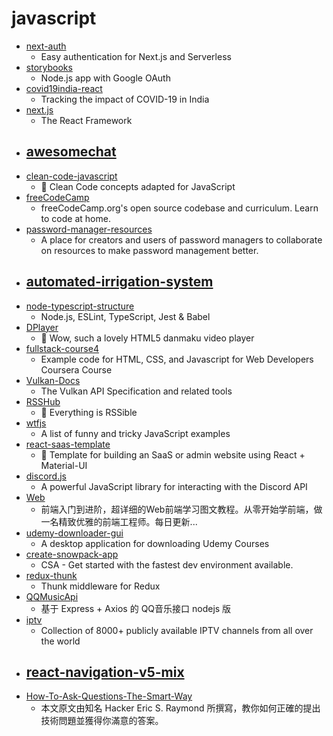 # javascript
- [next-auth](https://github.com/iaincollins/next-auth)
  - Easy authentication for Next.js and Serverless
- [storybooks](https://github.com/bradtraversy/storybooks)
  - Node.js app with Google OAuth
- [covid19india-react](https://github.com/covid19india/covid19india-react)
  - Tracking the impact of COVID-19 in India
- [next.js](https://github.com/vercel/next.js)
  - The React Framework
- [awesomechat](https://github.com/FamManh/awesomechat)
  - 
- [clean-code-javascript](https://github.com/ryanmcdermott/clean-code-javascript)
  - 🛁 Clean Code concepts adapted for JavaScript
- [freeCodeCamp](https://github.com/freeCodeCamp/freeCodeCamp)
  - freeCodeCamp.org's open source codebase and curriculum. Learn to code at home.
- [password-manager-resources](https://github.com/apple/password-manager-resources)
  - A place for creators and users of password managers to collaborate on resources to make password management better.
- [automated-irrigation-system](https://github.com/PatrickHallek/automated-irrigation-system)
  - 
- [node-typescript-structure](https://github.com/Rocketseat/node-typescript-structure)
  - Node.js, ESLint, TypeScript, Jest & Babel
- [DPlayer](https://github.com/MoePlayer/DPlayer)
  - 🍭 Wow, such a lovely HTML5 danmaku video player
- [fullstack-course4](https://github.com/jhu-ep-coursera/fullstack-course4)
  - Example code for HTML, CSS, and Javascript for Web Developers Coursera Course
- [Vulkan-Docs](https://github.com/KhronosGroup/Vulkan-Docs)
  - The Vulkan API Specification and related tools
- [RSSHub](https://github.com/DIYgod/RSSHub)
  - 🍰 Everything is RSSible
- [wtfjs](https://github.com/denysdovhan/wtfjs)
  - A list of funny and tricky JavaScript examples
- [react-saas-template](https://github.com/dunky11/react-saas-template)
  - 🌊 Template for building an SaaS or admin website using React + Material-UI
- [discord.js](https://github.com/discordjs/discord.js)
  - A powerful JavaScript library for interacting with the Discord API
- [Web](https://github.com/qianguyihao/Web)
  - 前端入门到进阶，超详细的Web前端学习图文教程。从零开始学前端，做一名精致优雅的前端工程师。每日更新...
- [udemy-downloader-gui](https://github.com/FaisalUmair/udemy-downloader-gui)
  - A desktop application for downloading Udemy Courses
- [create-snowpack-app](https://github.com/pikapkg/create-snowpack-app)
  - CSA - Get started with the fastest dev environment available.
- [redux-thunk](https://github.com/reduxjs/redux-thunk)
  - Thunk middleware for Redux
- [QQMusicApi](https://github.com/jsososo/QQMusicApi)
  - 基于 Express + Axios 的 QQ音乐接口 nodejs 版
- [iptv](https://github.com/iptv-org/iptv)
  - Collection of 8000+ publicly available IPTV channels from all over the world
- [react-navigation-v5-mix](https://github.com/itzpradip/react-navigation-v5-mix)
  - 
- [How-To-Ask-Questions-The-Smart-Way](https://github.com/ryanhanwu/How-To-Ask-Questions-The-Smart-Way)
  - 本文原文由知名 Hacker Eric S. Raymond 所撰寫，教你如何正確的提出技術問題並獲得你滿意的答案。
